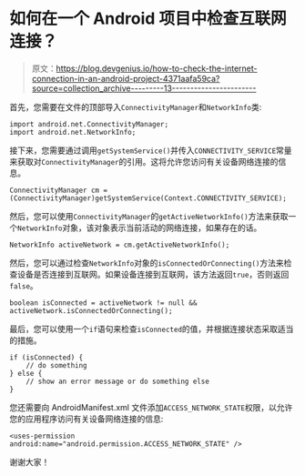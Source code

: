 # 如何在一个 Android 项目中检查互联网连接？

> 原文：<https://blog.devgenius.io/how-to-check-the-internet-connection-in-an-android-project-4371aafa59ca?source=collection_archive---------13----------------------->

首先，您需要在文件的顶部导入`ConnectivityManager`和`NetworkInfo`类:

```
import android.net.ConnectivityManager;
import android.net.NetworkInfo;
```

接下来，您需要通过调用`getSystemService()`并传入`CONNECTIVITY_SERVICE`常量来获取对`ConnectivityManager`的引用。这将允许您访问有关设备网络连接的信息。

```
ConnectivityManager cm = (ConnectivityManager)getSystemService(Context.CONNECTIVITY_SERVICE);
```

然后，您可以使用`ConnectivityManager`的`getActiveNetworkInfo()`方法来获取一个`NetworkInfo`对象，该对象表示当前活动的网络连接，如果存在的话。

```
NetworkInfo activeNetwork = cm.getActiveNetworkInfo();
```

然后，您可以通过检查`NetworkInfo`对象的`isConnectedOrConnecting()`方法来检查设备是否连接到互联网。如果设备连接到互联网，该方法返回`true`，否则返回`false`。

```
boolean isConnected = activeNetwork != null && activeNetwork.isConnectedOrConnecting();
```

最后，您可以使用一个`if`语句来检查`isConnected`的值，并根据连接状态采取适当的措施。

```
if (isConnected) {
    // do something
} else {
    // show an error message or do something else
}
```

您还需要向 AndroidManifest.xml 文件添加`ACCESS_NETWORK_STATE`权限，以允许您的应用程序访问有关设备网络连接的信息:

```
<uses-permission android:name="android.permission.ACCESS_NETWORK_STATE" />
```

谢谢大家！